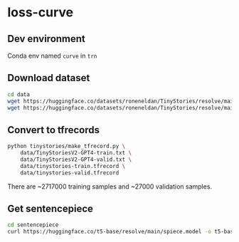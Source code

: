 # loss-curve

## Dev environment 

Conda env named `curve` in `trn`

## Download dataset

```sh
cd data
wget https://huggingface.co/datasets/roneneldan/TinyStories/resolve/main/TinyStoriesV2-GPT4-train.txt
wget https://huggingface.co/datasets/roneneldan/TinyStories/resolve/main/TinyStoriesV2-GPT4-valid.txt
```

## Convert to tfrecords

```sh
python tinystories/make_tfrecord.py \
    data/TinyStoriesV2-GPT4-train.txt \
    data/TinyStoriesV2-GPT4-valid.txt \
    data/tinystories-train.tfrecord \
    data/tinystories-valid.tfrecord
```

There are ~2717000 training samples and ~27000 validation samples.

## Get sentencepiece

```sh
cd sentencepiece
curl https://huggingface.co/t5-base/resolve/main/spiece.model -o t5-base
```

